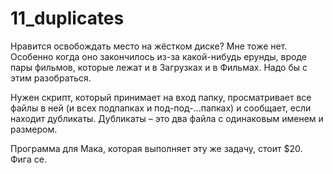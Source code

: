 # 11_duplicates
Нравится освобождать место на жёстком диске? Мне тоже нет.
Особенно когда оно закончилось из-за какой-нибудь ерунды, вроде пары фильмов, которые лежат и в Загрузках и в Фильмах. Надо бы с этим разобраться.

Нужен скрипт, который принимает на вход папку, просматривает все файлы в ней (и всех подпапках и под-под-...папках) и сообщает, если находит дубликаты. Дубликаты – это два файла с одинаковым именем и размером.

Программа для Мака, которая выполняет эту же задачу, стоит $20. Фига се.